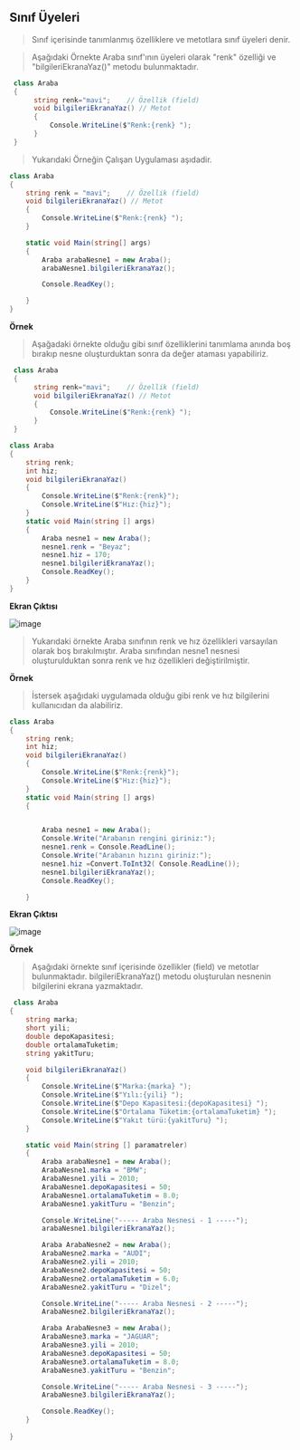 ## Sınıf Üyeleri ##

> Sınıf içerisinde tanımlanmış özelliklere ve metotlara sınıf üyeleri denir. 

> Aşağıdaki Örnekte Araba sınıf'ının üyeleri olarak "renk" özelliği ve "bilgileriEkranaYaz()" metodu bulunmaktadır.
```csharp
 class Araba
 {
      string renk="mavi";    // Özellik (field)
      void bilgileriEkranaYaz() // Metot
      {
          Console.WriteLine($"Renk:{renk} ");
      }
 }
```
> Yukarıdaki Örneğin Çalışan Uygulaması aşıdadir.

```csharp
class Araba
{
    string renk = "mavi";    // Özellik (field)
    void bilgileriEkranaYaz() // Metot
    {
        Console.WriteLine($"Renk:{renk} ");
    }

    static void Main(string[] args)
    {
        Araba arabaNesne1 = new Araba();
        arabaNesne1.bilgileriEkranaYaz();

        Console.ReadKey();

    }
}
```
**Örnek** 
> Aşağadaki örnekte olduğu gibi sınıf özelliklerini tanımlama anında boş bırakıp nesne oluşturduktan sonra da değer ataması yapabiliriz.

```csharp
 class Araba
 {
      string renk="mavi";    // Özellik (field)
      void bilgileriEkranaYaz() // Metot
      {
          Console.WriteLine($"Renk:{renk} ");
      }
 }
```

```csharp
class Araba
{
    string renk;
    int hiz;
    void bilgileriEkranaYaz()
    {
        Console.WriteLine($"Renk:{renk}");
        Console.WriteLine($"Hız:{hiz}");
    }
    static void Main(string [] args)
    {
        Araba nesne1 = new Araba();
        nesne1.renk = "Beyaz";
        nesne1.hiz = 170;
        nesne1.bilgileriEkranaYaz();
        Console.ReadKey();
    }
}

```
**Ekran Çıktısı**

![image](https://user-images.githubusercontent.com/28144917/136350459-8a7b1ad7-eed1-439b-8acf-90e050de1a2e.png)


> Yukarıdaki örnekte Araba sınıfının renk ve hız özellikleri varsayılan olarak boş bırakılmıştır. 
> Araba sınıfından nesne1 nesnesi oluşturulduktan sonra renk ve hız özellikleri değiştirilmiştir.

**Örnek**
> İstersek aşağıdaki uygulamada olduğu gibi renk ve hız bilgilerini kullanıcıdan da alabiliriz.

```csharp
class Araba
{
    string renk;
    int hiz;
    void bilgileriEkranaYaz()
    {
        Console.WriteLine($"Renk:{renk}");
        Console.WriteLine($"Hız:{hiz}");
    }
    static void Main(string [] args)
    {


        Araba nesne1 = new Araba();
        Console.Write("Arabanın rengini giriniz:");
        nesne1.renk = Console.ReadLine();
        Console.Write("Arabanın hızını giriniz:");
        nesne1.hiz =Convert.ToInt32( Console.ReadLine());
        nesne1.bilgileriEkranaYaz();
        Console.ReadKey();

    }
```
**Ekran Çıktısı**

![image](https://user-images.githubusercontent.com/28144917/136349987-b68ac841-5459-4aaa-acde-543e150afb76.png)



**Örnek**
> Aşağıdaki örnekte sınıf içerisinde özellikler (field) ve  metotlar bulunmaktadır. bilgileriEkranaYaz() metodu oluşturulan nesnenin bilgilerini ekrana yazmaktadır.

```csharp
 class Araba
{
    string marka;
    short yili;
    double depoKapasitesi;
    double ortalamaTuketim;
    string yakitTuru;

    void bilgileriEkranaYaz()
    {
        Console.WriteLine($"Marka:{marka} ");
        Console.WriteLine($"Yılı:{yili} ");
        Console.WriteLine($"Depo Kapasitesi:{depoKapasitesi} ");
        Console.WriteLine($"Ortalama Tüketim:{ortalamaTuketim} ");
        Console.WriteLine($"Yakıt türü:{yakitTuru} ");
    }

    static void Main(string [] paramatreler)
    {
        Araba arabaNesne1 = new Araba();
        ArabaNesne1.marka = "BMW";
        ArabaNesne1.yili = 2010;
        ArabaNesne1.depoKapasitesi = 50;
        ArabaNesne1.ortalamaTuketim = 8.0;
        ArabaNesne1.yakitTuru = "Benzin";

        Console.WriteLine("----- Araba Nesnesi - 1 -----");
        arabaNesne1.bilgileriEkranaYaz();

        Araba ArabaNesne2 = new Araba();
        ArabaNesne2.marka = "AUDI";
        ArabaNesne2.yili = 2010;
        ArabaNesne2.depoKapasitesi = 50;
        ArabaNesne2.ortalamaTuketim = 6.0;
        ArabaNesne2.yakitTuru = "Dizel";

        Console.WriteLine("----- Araba Nesnesi - 2 -----");
        ArabaNesne2.bilgileriEkranaYaz();

        Araba ArabaNesne3 = new Araba();
        ArabaNesne3.marka = "JAGUAR";
        ArabaNesne3.yili = 2010;
        ArabaNesne3.depoKapasitesi = 50;
        ArabaNesne3.ortalamaTuketim = 8.0;
        ArabaNesne3.yakitTuru = "Benzin";

        Console.WriteLine("----- Araba Nesnesi - 3 -----");
        ArabaNesne3.bilgileriEkranaYaz();

        Console.ReadKey();
    }
  
}
```

